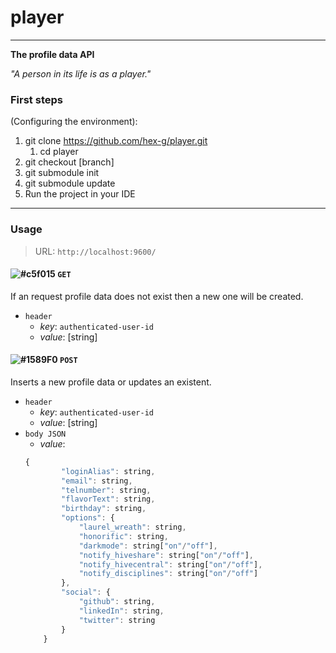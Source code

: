# player
---
**The profile data API**

*"A person in its life is as a player."*

### First steps
(Configuring the environment):

1. git clone https://github.com/hex-g/player.git
    1. cd player
2. git checkout [branch]
3. git submodule init
4. git submodule update 
5. Run the project in your IDE
---
### Usage
> URL: `http://localhost:9600/`

#### ![#c5f015](https://placehold.it/15/c5f015/000000?text=+) `GET`
If an request profile data does not exist then a new one will be created. 
* `header`
    * *key*: `authenticated-user-id`
    * *value*: [string]
    
#### ![#1589F0](https://placehold.it/15/1589F0/000000?text=+) `POST`
Inserts a new profile data or updates an existent.
* `header`
    * *key*: `authenticated-user-id`
    * *value*: [string]
* `body JSON`
    * *value*: 
    ```javascript
    {
            "loginAlias": string,
            "email": string,
            "telnumber": string,
            "flavorText": string,
            "birthday": string,
            "options": {
                "laurel_wreath": string,
                "honorific": string,
                "darkmode": string["on"/"off"],
                "notify_hiveshare": string["on"/"off"],
                "notify_hivecentral": string["on"/"off"],
                "notify_disciplines": string["on"/"off"]
            },
            "social": {
                "github": string,
                "linkedIn": string,
                "twitter": string
            }
        }
    ```
    

